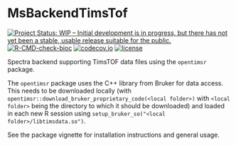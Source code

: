 # MsBackendTimsTof

[![Project Status: WIP – Initial development is in progress, but there has not yet been a stable, usable release suitable for the public.](https://www.repostatus.org/badges/latest/wip.svg)](https://www.repostatus.org/#wip)
[![R-CMD-check-bioc](https://github.com/RforMassSpectrometry/MsBackendTimsTof/workflows/R-CMD-check-bioc/badge.svg)](https://github.com/RforMassSpectrometry/MsBackendTimsTof/actions?query=workflow%3AR-CMD-check-bioc)
[![codecov.io](http://codecov.io/github/rformassspectrometry/MsBackendTimsTof/coverage.svg?branch=main)](http://codecov.io/github/rformassspectrometry/MsBackendTimsTof?branch=main)
[![license](https://img.shields.io/badge/license-Artistic--2.0-brightgreen.svg)](https://opensource.org/licenses/Artistic-2.0)

Spectra backend supporting TimsTOF data files using the `opentimsr` package.

The `opentimsr` package uses the C++ library from Bruker for data access. This
needs to be downloaded locally (with
`opentimsr::download_bruker_proprietary_code(<local folder>)` with `<local
folder>` being the directory to which it should be downloaded) and loaded in
each new R session using `setup_bruker_so("<local folder>/libtimsdata.so")`.

See the package vignette for installation instructions and general usage.